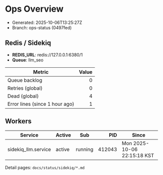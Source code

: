 # Ops Overview

- Generated: 2025-10-06T13:25:27Z
- Branch: ops-status (0497fed)

## Redis / Sidekiq
- **REDIS_URL**: redis://127.0.0.1:6380/1
- **Queue**: llm_seo

| Metric | Value |
|---|---:|
| Queue backlog | 0 |
| Retries (global) | 0 |
| Dead (global) | 4 |
| Error lines (since 1 hour ago) | 1 |

## Workers
| Service | Active | Sub | PID | Since |
|---|---|---|---:|---|
| sidekiq_llm.service | active | running | 412043 | Mon 2025-10-06 22:15:18 KST |

Detail pages: `docs/status/sidekiq/*.md`

